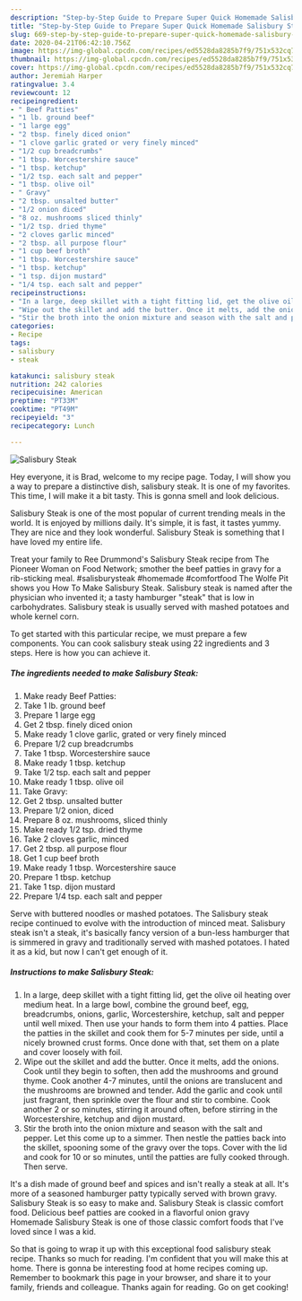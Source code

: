 ```yaml
---
description: "Step-by-Step Guide to Prepare Super Quick Homemade Salisbury Steak"
title: "Step-by-Step Guide to Prepare Super Quick Homemade Salisbury Steak"
slug: 669-step-by-step-guide-to-prepare-super-quick-homemade-salisbury-steak
date: 2020-04-21T06:42:10.756Z
image: https://img-global.cpcdn.com/recipes/ed5528da8285b7f9/751x532cq70/salisbury-steak-recipe-main-photo.jpg
thumbnail: https://img-global.cpcdn.com/recipes/ed5528da8285b7f9/751x532cq70/salisbury-steak-recipe-main-photo.jpg
cover: https://img-global.cpcdn.com/recipes/ed5528da8285b7f9/751x532cq70/salisbury-steak-recipe-main-photo.jpg
author: Jeremiah Harper
ratingvalue: 3.4
reviewcount: 12
recipeingredient:
- " Beef Patties"
- "1 lb. ground beef"
- "1 large egg"
- "2 tbsp. finely diced onion"
- "1 clove garlic grated or very finely minced"
- "1/2 cup breadcrumbs"
- "1 tbsp. Worcestershire sauce"
- "1 tbsp. ketchup"
- "1/2 tsp. each salt and pepper"
- "1 tbsp. olive oil"
- " Gravy"
- "2 tbsp. unsalted butter"
- "1/2 onion diced"
- "8 oz. mushrooms sliced thinly"
- "1/2 tsp. dried thyme"
- "2 cloves garlic minced"
- "2 tbsp. all purpose flour"
- "1 cup beef broth"
- "1 tbsp. Worcestershire sauce"
- "1 tbsp. ketchup"
- "1 tsp. dijon mustard"
- "1/4 tsp. each salt and pepper"
recipeinstructions:
- "In a large, deep skillet with a tight fitting lid, get the olive oil heating over medium heat. In a large bowl, combine the ground beef, egg, breadcrumbs, onions, garlic, Worcestershire, ketchup, salt and pepper until well mixed. Then use your hands to form them into 4 patties. Place the patties in the skillet and cook them for 5-7 minutes per side, until a nicely browned crust forms. Once done with that, set them on a plate and cover loosely with foil."
- "Wipe out the skillet and add the butter. Once it melts, add the onions. Cook until they begin to soften, then add the mushrooms and ground thyme. Cook another 4-7 minutes, until the onions are translucent and the mushrooms are browned and tender. Add the garlic and cook until just fragrant, then sprinkle over the flour and stir to combine. Cook another 2 or so minutes, stirring it around often, before stirring in the Worcestershire, ketchup and dijon mustard."
- "Stir the broth into the onion mixture and season with the salt and pepper. Let this come up to a simmer. Then nestle the patties back into the skillet, spooning some of the gravy over the tops. Cover with the lid and cook for 10 or so minutes, until the patties are fully cooked through. Then serve."
categories:
- Recipe
tags:
- salisbury
- steak

katakunci: salisbury steak 
nutrition: 242 calories
recipecuisine: American
preptime: "PT33M"
cooktime: "PT49M"
recipeyield: "3"
recipecategory: Lunch

---
```



![Salisbury Steak](https://img-global.cpcdn.com/recipes/ed5528da8285b7f9/751x532cq70/salisbury-steak-recipe-main-photo.jpg)

Hey everyone, it is Brad, welcome to my recipe page. Today, I will show you a way to prepare a distinctive dish, salisbury steak. It is one of my favorites. This time, I will make it a bit tasty. This is gonna smell and look delicious.

Salisbury Steak is one of the most popular of current trending meals in the world. It is enjoyed by millions daily. It's simple, it is fast, it tastes yummy. They are nice and they look wonderful. Salisbury Steak is something that I have loved my entire life.

Treat your family to Ree Drummond&#39;s Salisbury Steak recipe from The Pioneer Woman on Food Network; smother the beef patties in gravy for a rib-sticking meal. #salisburysteak #homemade #comfortfood The Wolfe Pit shows you How To Make Salisbury Steak. Salisbury steak is named after the physician who invented it; a tasty hamburger &#34;steak&#34; that is low in carbohydrates. Salisbury steak is usually served with mashed potatoes and whole kernel corn.


To get started with this particular recipe, we must prepare a few components. You can cook salisbury steak using 22 ingredients and 3 steps. Here is how you can achieve it.

<!--inarticleads1-->

##### The ingredients needed to make Salisbury Steak:

1. Make ready  Beef Patties:
1. Take 1 lb. ground beef
1. Prepare 1 large egg
1. Get 2 tbsp. finely diced onion
1. Make ready 1 clove garlic, grated or very finely minced
1. Prepare 1/2 cup breadcrumbs
1. Take 1 tbsp. Worcestershire sauce
1. Make ready 1 tbsp. ketchup
1. Take 1/2 tsp. each salt and pepper
1. Make ready 1 tbsp. olive oil
1. Take  Gravy:
1. Get 2 tbsp. unsalted butter
1. Prepare 1/2 onion, diced
1. Prepare 8 oz. mushrooms, sliced thinly
1. Make ready 1/2 tsp. dried thyme
1. Take 2 cloves garlic, minced
1. Get 2 tbsp. all purpose flour
1. Get 1 cup beef broth
1. Make ready 1 tbsp. Worcestershire sauce
1. Prepare 1 tbsp. ketchup
1. Take 1 tsp. dijon mustard
1. Prepare 1/4 tsp. each salt and pepper


Serve with buttered noodles or mashed potatoes. The Salisbury steak recipe continued to evolve with the introduction of minced meat. Salisbury steak isn&#39;t a steak, it&#39;s basically fancy version of a bun-less hamburger that is simmered in gravy and traditionally served with mashed potatoes. I hated it as a kid, but now I can&#39;t get enough of it. 

<!--inarticleads2-->

##### Instructions to make Salisbury Steak:

1. In a large, deep skillet with a tight fitting lid, get the olive oil heating over medium heat. In a large bowl, combine the ground beef, egg, breadcrumbs, onions, garlic, Worcestershire, ketchup, salt and pepper until well mixed. Then use your hands to form them into 4 patties. Place the patties in the skillet and cook them for 5-7 minutes per side, until a nicely browned crust forms. Once done with that, set them on a plate and cover loosely with foil.
1. Wipe out the skillet and add the butter. Once it melts, add the onions. Cook until they begin to soften, then add the mushrooms and ground thyme. Cook another 4-7 minutes, until the onions are translucent and the mushrooms are browned and tender. Add the garlic and cook until just fragrant, then sprinkle over the flour and stir to combine. Cook another 2 or so minutes, stirring it around often, before stirring in the Worcestershire, ketchup and dijon mustard.
1. Stir the broth into the onion mixture and season with the salt and pepper. Let this come up to a simmer. Then nestle the patties back into the skillet, spooning some of the gravy over the tops. Cover with the lid and cook for 10 or so minutes, until the patties are fully cooked through. Then serve.


It&#39;s a dish made of ground beef and spices and isn&#39;t really a steak at all. It&#39;s more of a seasoned hamburger patty typically served with brown gravy. Salisbury Steak is so easy to make and. Salisbury Steak is classic comfort food. Delicious beef patties are cooked in a flavorful onion gravy Homemade Salisbury Steak is one of those classic comfort foods that I&#39;ve loved since I was a kid. 

So that is going to wrap it up with this exceptional food salisbury steak recipe. Thanks so much for reading. I'm confident that you will make this at home. There is gonna be interesting food at home recipes coming up. Remember to bookmark this page in your browser, and share it to your family, friends and colleague. Thanks again for reading. Go on get cooking!
